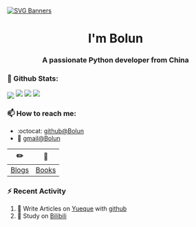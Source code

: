 [![SVG Banners](https://svg-banners.vercel.app/api?type=origin&text1=Welcom💖&width=1000&height=400)](https://github.com/Akshay090/svg-banners)

<h1 align="center">I'm Bolun</h1>
<h3 align="center">A passionate Python developer from China</h3>

### 🌈 Github Stats:

<a href=""><img align="center" src="https://count.getloli.com/get/@Bolun001?theme=rule34"></a> 
<img src = "https://github-readme-stats.vercel.app/api?username=Bolun001&bg_color=30,e96443,904e95&title_color=fff&text_color=fff">
<img src = "http://github-readme-streak-stats.herokuapp.com?user=Bolun001&theme=dracula">
<img src = "https://github-profile-summary-cards.vercel.app/api/cards/profile-details?username=Bolun001&theme=monokai">
  
### 📫 How to reach me:
- :octocat: [github@Bolun](https://github.com/Bolun001)
- :email: [gmail@Bolun](mailto:leeboalun@gmail.com)
<!-- - :tv: [bilibili@Bolun](https://space.bilibili.com/64520257) -->



| :pencil2: | :book:  |
| --- | --- |
| [Blogs](https://Bolun001.github.io/) | [Books]() |

### ⚡ Recent Activity
<!--START_SECTION:activity-->
1. 🍭 Write Articles on [Yueque]() with [github](https://github.com/Bolun001/)
2. 🍹 Study on [Bilibili](https://www.bilibili.com/)
<!--END_SECTION:activity-->

<!--
**Bolun001/Bolun001** is a ✨ _special_ ✨ repository because its `README.md` (this file) appears on your GitHub profile.

Here are some ideas to get you started:

- 🔭 I’m currently working on ...
- 🌱 I’m currently learning Python and Machine learning...
- 👯 I’m looking to collaborate on ...
- 🤔 I’m looking for help with ...
- 💬 Ask me about ...
- 📫 How to reach me: ...
- 😄 Pronouns: ...
- ⚡ Fun fact: ...
-->
